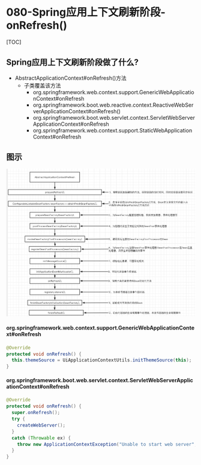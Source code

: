 # 080-Spring应用上下文刷新阶段-onRefresh()

[TOC]

## Spring应用上下文刷新阶段做了什么?

- AbstractApplicationContext#onRefresh()方法
  - 子类覆盖该方法
    - org.springframework.web.context.support.GenericWebApplicationContext#onRefresh
    - org.springframework.boot.web.reactive.context.ReactiveWebServerApplicationContext#onRefresh()
    - org.springframework.boot.web.servlet.context.ServletWebServerApplicationContext#onRefresh
    - org.springframework.web.context.support.StaticWebApplicationContext#onRefresh

## 图示

![image-20201007151953236](../../assets/image-20201007151953236.png)

#### org.springframework.web.context.support.GenericWebApplicationContext#onRefresh

```java
@Override
protected void onRefresh() {
  this.themeSource = UiApplicationContextUtils.initThemeSource(this);
}
```

#### org.springframework.boot.web.servlet.context.ServletWebServerApplicationContext#onRefresh

```java
@Override
protected void onRefresh() {
  super.onRefresh();
  try {
    createWebServer();
  }
  catch (Throwable ex) {
    throw new ApplicationContextException("Unable to start web server", ex);
  }
}
```


